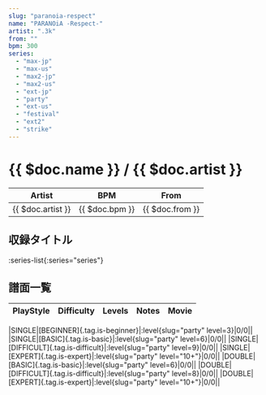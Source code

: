 ```yaml
---
slug: "paranoia-respect"
name: "PARANOiA -Respect-"
artist: ".3k"
from: ""
bpm: 300
series:
  - "max-jp"
  - "max-us"
  - "max2-jp"
  - "max2-us"
  - "ext-jp"
  - "party"
  - "ext-us"
  - "festival"
  - "ext2"
  - "strike"
---
```


# {{ $doc.name }} / {{ $doc.artist }}

|Artist|BPM|From|
|------|---|----|
|{{ $doc.artist }}|{{ $doc.bpm }}|{{ $doc.from }}|

## 収録タイトル

:series-list{:series="series"}

## 譜面一覧

|PlayStyle|Difficulty|Levels|Notes|Movie|
|---------|----------|------|-----|-----|
<!-- party -->
|SINGLE|[BEGINNER]{.tag.is-beginner}|:level{slug="party" level=3}|0/0||
|SINGLE|[BASIC]{.tag.is-basic}|:level{slug="party" level=6}|0/0||
|SINGLE|[DIFFICULT]{.tag.is-difficult}|:level{slug="party" level=9}|0/0||
|SINGLE|[EXPERT]{.tag.is-expert}|:level{slug="party" level="10+"}|0/0||
|DOUBLE|[BASIC]{.tag.is-basic}|:level{slug="party" level=6}|0/0||
|DOUBLE|[DIFFICULT]{.tag.is-difficult}|:level{slug="party" level=8}|0/0||
|DOUBLE|[EXPERT]{.tag.is-expert}|:level{slug="party" level="10+"}|0/0||
